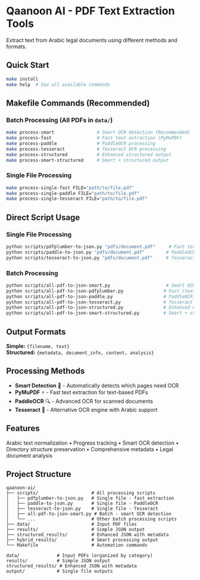 # Qaanoon AI - PDF Text Extraction Tools

Extract text from Arabic legal documents using different methods and formats.

## Quick Start

```bash
make install
make help  # See all available commands
```

## Makefile Commands (Recommended)

### Batch Processing (All PDFs in `data/`)
```bash
make process-smart                # Smart OCR detection (Recommended)
make process-fast                 # Fast text extraction (PyMuPDF)
make process-paddle               # PaddleOCR processing
make process-tesseract            # Tesseract OCR processing
make process-structured           # Enhanced structured output
make process-smart-structured     # Smart + structured output
```

### Single File Processing
```bash
make process-single-fast FILE="path/to/file.pdf"
make process-single-paddle FILE="path/to/file.pdf"
make process-single-tesseract FILE="path/to/file.pdf"
```

## Direct Script Usage

### Single File Processing
```bash
python scripts/pdfplumber-to-json.py "pdfs/document.pdf"     # Fast text extraction
python scripts/paddle-to-json.py "pdfs/document.pdf"        # PaddleOCR
python scripts/tesseract-to-json.py "pdfs/document.pdf"     # Tesseract
```

### Batch Processing
```bash
python scripts/all-pdf-to-json-smart.py                     # Smart OCR detection
python scripts/all-pdf-to-json-pdfplumber.py               # Fast (text-based)
python scripts/all-pdf-to-json-paddle.py                   # PaddleOCR
python scripts/all-pdf-to-json-tesseract.py                # Tesseract
python scripts/all-pdf-to-json-structured.py               # Enhanced metadata
python scripts/all-pdf-to-json-smart-structured.py         # Smart + structured
```

## Output Formats

**Simple:** `{filename, text}`  
**Structured:** `{metadata, document_info, content, analysis}`

## Processing Methods

- **Smart Detection** 🧠 - Automatically detects which pages need OCR
- **PyMuPDF** ⚡ - Fast text extraction for text-based PDFs  
- **PaddleOCR** 🔍 - Advanced OCR for scanned documents
- **Tesseract** 📝 - Alternative OCR engine with Arabic support

## Features
Arabic text normalization • Progress tracking • Smart OCR detection • Directory structure preservation • Comprehensive metadata • Legal document analysis

## Project Structure

```
qaanoon-ai/
├── scripts/                    # All processing scripts
│   ├── pdfplumber-to-json.py   # Single file - fast extraction
│   ├── paddle-to-json.py       # Single file - PaddleOCR
│   ├── tesseract-to-json.py    # Single file - Tesseract
│   ├── all-pdf-to-json-smart.py # Batch - smart OCR detection
│   └── ...                     # Other batch processing scripts
├── data/                       # Input PDF files
├── results/                    # Simple JSON output
├── structured_results/         # Enhanced JSON with metadata
├── hybrid_results/             # Smart processing output
└── Makefile                    # Automation commands
```

```
data/              # Input PDFs (organized by category)
results/           # Simple JSON output  
structured_results/ # Enhanced JSON with metadata
output/            # Single file outputs
```
